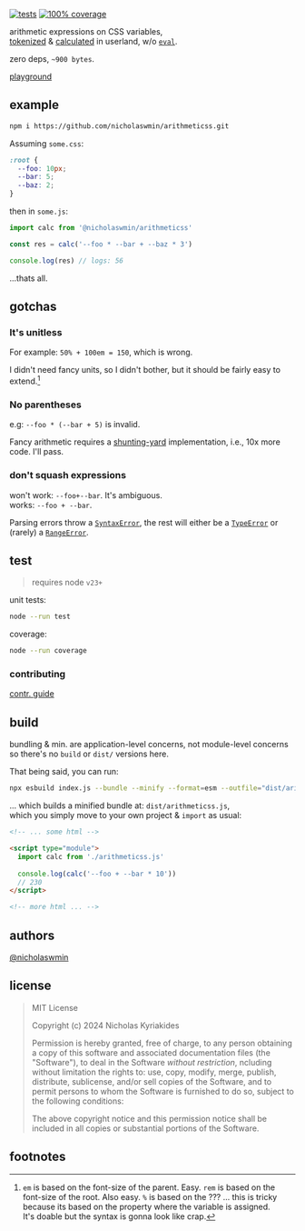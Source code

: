[![tests](https://github.com/nicholaswmin/arithmeticss/actions/workflows/tests.yml/badge.svg)](https://github.com/nicholaswmin/arithmeticss/actions/workflows/tests.yml)
[![100% coverage](https://github.com/nicholaswmin/arithmeticss/actions/workflows/coverage.yml/badge.svg)](https://github.com/nicholaswmin/arithmeticss/actions/workflows/coverage.yml)

arithmetic expressions on CSS variables,   
[tokenized][subs-src] & [calculated][calc-src] in userland, w/o [`eval`][eval].  

zero deps, `~900 bytes`.

[playground][demo-url]

## example

```bash
npm i https://github.com/nicholaswmin/arithmeticss.git
```

Assuming `some.css`:

```css
:root {
  --foo: 10px;
  --bar: 5;
  --baz: 2;
}
```

then in `some.js`:

```js
import calc from '@nicholaswmin/arithmeticss'

const res = calc('--foo * --bar + --baz * 3')

console.log(res) // logs: 56
```

...thats all.

## gotchas

### It's unitless

For example: `50% + 100em = 150`, which is wrong.

I didn't need fancy units, so I didn't bother, but it should be fairly 
easy to extend.[^1]

### No parentheses

e.g: `--foo * (--bar + 5)` is invalid.    

Fancy arithmetic requires a [shunting-yard][syard] implementation, 
i.e., 10x more code. I'll pass.  

### don't squash expressions

won't work: `--foo+--bar`. It's ambiguous.     
works: `--foo + --bar`.  

Parsing errors throw a [`SyntaxError`][synterr], the rest will either 
be a [`TypeError`][typesrr] or (rarely) a [`RangeError`][rangerr].


## test

> requires node `v23+`

unit tests:

```bash
node --run test
```

coverage:

```bash
node --run coverage
```

### contributing

[contr. guide][cntb-url]

## build

bundling & min. are application-level concerns, not module-level concerns   
so there's no `build` or `dist/` versions here.

That being said, you can run:

```bash
npx esbuild index.js --bundle --minify --format=esm --outfile="dist/arithmeticss.js"
```

... which builds a minified bundle at: `dist/arithmeticss.js`,  
which you simply move to your own project & `import` as usual:

```html
<!-- ... some html -->

<script type="module">
  import calc from './arithmeticss.js'
  
  console.log(calc('--foo + --bar * 10'))
  // 230
</script>

<!-- more html ... -->
```

## authors

[@nicholaswmin][author]

## license

> MIT License
>
> Copyright (c) 2024 Nicholas Kyriakides   
>
> Permission is hereby granted, free of charge, to any person obtaining a 
> copy of this software and associated documentation files (the "Software"), 
> to deal in the Software *without restriction*, ncluding without limitation
> the rights to: 
> use, copy, modify, merge, publish, distribute, sublicense, and/or sell 
> copies of the Software, and to permit persons to whom the Software is 
> furnished to do so, subject to the following conditions:
> 
> The above copyright notice and this permission notice shall be
> included in all copies or substantial portions of the Software.


## footnotes

[^1]: `em` is based on the font-size of the parent. Easy.
      `rem` is based on the font-size of the root. Also easy.
      `%` is based on the ??? ... this is tricky because 
      its based on the property where the variable is assigned.  
      It's doable but the syntax is gonna look like crap.
      


<!-- References -->

[author]: https://github.com/nicholaswmin

[calc-src]: ./src/calculate.js
[subs-src]: ./src/transform.js
[demo-url]: https://nicholaswmin.github.io/arithmeticss/demo.html
[cntb-url]: ./.github/CONTRIBUTING.md
[syard]: https://en.wikipedia.org/wiki/Shunting_yard_algorithm
[eval]: https://developer.mozilla.org/en-US/docs/Web/JavaScript/Reference/Global_Objects/eval#never_use_direct_eval!
[calc]: https://developer.mozilla.org/en-US/docs/Web/CSS/calc
[mit]: https://en.wikipedia.org/wiki/MIT_License

[rangerr]: https://developer.mozilla.org/en-US/docs/Web/JavaScript/Reference/Global_Objects/RangeError
[typesrr]: https://developer.mozilla.org/en-US/docs/Web/JavaScript/Reference/Global_Objects/TypeError
[synterr]: https://developer.mozilla.org/en-US/docs/Web/JavaScript/Reference/Global_Objects/SyntaxError
